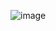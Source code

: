 ![image](https://github.com/CodePhoenixX/handysolverfigmaproject/assets/132158402/8c02bcab-f2d7-4aff-9b34-db29a291be32)
